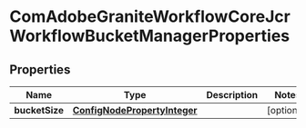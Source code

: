 

# ComAdobeGraniteWorkflowCoreJcrWorkflowBucketManagerProperties

## Properties

Name | Type | Description | Notes
------------ | ------------- | ------------- | -------------
**bucketSize** | [**ConfigNodePropertyInteger**](ConfigNodePropertyInteger.md) |  |  [optional]



